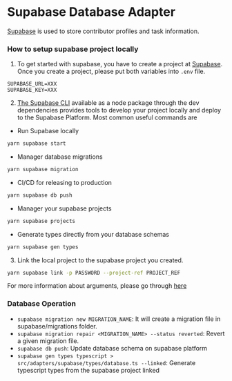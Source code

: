 # Supabase Database Adapter

[Supabase](https://supabase.com/) is used to store contributor profiles and task information.

### How to setup supabase project locally

1. To get started with supabase, you have to create a project at [Supabase](https://supabase.com/).
   Once you create a project, please put both variables into `.env` file.

```
SUPABASE_URL=XXX
SUPABASE_KEY=XXX
```

2.  [The Supabase CLI](https://supabase.com/docs/guides/resources/supabase-cli) available as a node package through the dev dependencies provides tools to develop your project locally and deploy to the Supabase Platform.
    Most common useful commands are

- Run Supabase locally

```sh
yarn supabase start
```

- Manager database migrations

```sh
yarn supabase migration
```

- CI/CD for releasing to production

```sh
yarn supabase db push
```

- Manager your supabase projects

```sh
yarn supabase projects
```

- Generate types directly from your database schemas

```sh
yarn supabase gen types
```

3. Link the local project to the supabase project you created.

```sh
yarn supabase link -p PASSWORD --project-ref PROJECT_REF
```

For more information about arguments, please go through [here](https://supabase.com/docs/reference/cli/supabase-link)

### Database Operation

- `supabase migration new MIGRATION_NAME`: It will create a migration file in supabase/migrations folder.
- `supabase migration repair <MIGRATION_NAME> --status reverted`: Revert a given migration file.
- `supabase db push`: Update database schema on supabase platform
- `supabase gen types typescript > src/adapters/supabase/types/database.ts --linked`: Generate typescript types from the supabase project linked
